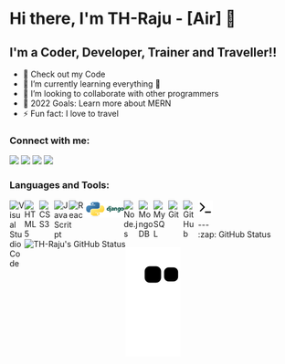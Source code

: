 # Hi there, I'm TH-Raju - [Air] 👋 

## I'm a Coder, Developer, Trainer and Traveller!!

- 🔭 Check out my Code
- 🌱 I’m currently learning everything 🤣
- 👯 I’m looking to collaborate with other programmers
- 🥅 2022 Goals: Learn more about MERN
- ⚡ Fun fact: I love to travel 

### Connect with me:
<div>
  <a href="https://www.facebook.com/rjraju.r8" target="_blank"><img src="https://img.shields.io/badge/-Facebook-%23E4505F?style=for-the-badge&logo=facebook&logoColor=white" target="_blank"></a> 
  <a href="https://www.linkedin.com/in/th-raju" target="_blank"><img src="https://img.shields.io/badge/-LinkedIn-%230077B5?style=for-the-badge&logo=linkedin&logoColor=white" target="_blank"></a> 
  <a href = "mailto:rajukhan894200@gmail.com"><img src="https://img.shields.io/badge/-Gmail-%23333?style=for-the-badge&logo=gmail&logoColor=white" target="_blank"></a>
  <a href="https://www.instagram.com/th_raju.r8" target="_blank"><img src="https://img.shields.io/badge/-Instagram-%23E4405F?style=for-the-badge&logo=instagram&logoColor=white" target="_blank"></a>
 
  
 
</div>

### Languages and Tools:

<img align="left" alt="Visual Studio Code" width="26px" src="https://cdn.jsdelivr.net/gh/devicons/devicon/icons/vscode/vscode-original.svg">
<img align="left" alt="HTML5" width="26px" src="https://cdn.jsdelivr.net/gh/devicons/devicon/icons/html5/html5-original.svg">
<img align="left" alt="CSS3" width="26px" src="https://cdn.jsdelivr.net/gh/devicons/devicon/icons/css3/css3-original.svg">
<img align="left" alt="JavaScript" width="26px" src="https://cdn.jsdelivr.net/gh/devicons/devicon/icons/javascript/javascript-original.svg">
<img align="left" alt="React" width="26px" src="https://cdn.jsdelivr.net/gh/devicons/devicon/icons/react/react-original.svg">
<img align="left" alt="Rafa-Python" height="30" width="40" src="https://raw.githubusercontent.com/devicons/devicon/master/icons/python/python-original.svg">
<img align="left" alt="Django" width="30px" src="./django.svg">
<img align="left" alt="Node.js" width="26px" src="https://cdn.jsdelivr.net/gh/devicons/devicon/icons/nodejs/nodejs-original.svg">
<img align="left" alt="MongoDB" width="26px" src="https://cdn.jsdelivr.net/gh/devicons/devicon/icons/mongodb/mongodb-original.svg">
<img align="left" alt="MySQL" width="26px" src="https://cdn.jsdelivr.net/gh/devicons/devicon/icons/mysql/mysql-original.svg" >
<img align="left" alt="Git" width="26px" src="https://cdn.jsdelivr.net/gh/devicons/devicon/icons/git/git-original.svg">
<img align="left" alt="GitHub" width="26px" src="https://user-images.githubusercontent.com/3369400/139447912-e0f43f33-6d9f-45f8-be46-2df5bbc91289.png">
<img align="left" alt="Terminal" width="26px" color ="white" src="./terminal-light.svg">
<br />
<br />
---

  <summary>:zap: GitHub Status</summary>

  <img align="left" alt="TH-Raju's GitHub Status" src="https://github-readme-stats.vercel.app/api?username=Th-Raju&show_icons=true&hide_border=false&title_color=ff652f&icon_color=FFE400&bg_color=09131B&text_color=ffffff&border_color=0c1a25" />




[instagram]: https://www.instagram.com/th_raju.r8
[linkedin]: https://www.linkedin.com/in/th-raju
[facebook]: https://www.facebook.com/rjraju.r8

![Snake animation](https://github.com/rafaballerini/rafaballerini/blob/output/github-contribution-grid-snake.svg)
